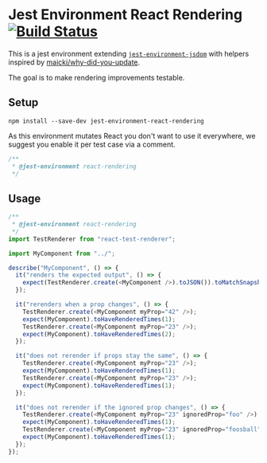 # Jest Environment React Rendering [![Build Status](https://travis-ci.com/DanielMSchmidt/jest-environment-react-rendering.svg?branch=master)](https://travis-ci.com/DanielMSchmidt/jest-environment-react-rendering)

This is a jest environment extending [`jest-environment-jsdom`](https://github.com/facebook/jest/tree/master/packages/jest-environment-jsdom) with helpers inspired by [maicki/why-did-you-update](https://github.com/maicki/why-did-you-update).

The goal is to make rendering improvements testable.

## Setup

`npm install --save-dev jest-environment-react-rendering`

As this environment mutates React you don't want to use it everywhere, we suggest you enable it per test case via a comment.

```js
/**
 * @jest-environment react-rendering
 */
```

## Usage

```js
/**
 * @jest-environment react-rendering
 */
import TestRenderer from "react-test-renderer";

import MyComponent from "../";

describe("MyComponent", () => {
  it("renders the expected output", () => {
    expect(TestRenderer.create(<MyComponent />).toJSON()).toMatchSnapshot();
  });

  it("rerenders when a prop changes", () => {
    TestRenderer.create(<MyComponent myProp="42" />);
    expect(MyComponent).toHaveRenderedTimes(1);
    TestRenderer.create(<MyComponent myProp="23" />);
    expect(MyComponent).toHaveRenderedTimes(2);
  });

  it("does not rerender if props stay the same", () => {
    TestRenderer.create(<MyComponent myProp="23" />);
    expect(MyComponent).toHaveRenderedTimes(1);
    TestRenderer.create(<MyComponent myProp="23" />);
    expect(MyComponent).toHaveRenderedTimes(1);
  });

  it("does not rerender if the ignored prop changes", () => {
    TestRenderer.create(<MyComponent myProp="23" ignoredProp="foo" />);
    expect(MyComponent).toHaveRenderedTimes(1);
    TestRenderer.create(<MyComponent myProp="23" ignoredProp="foosball" />);
    expect(MyComponent).toHaveRenderedTimes(1);
  });
});
```
